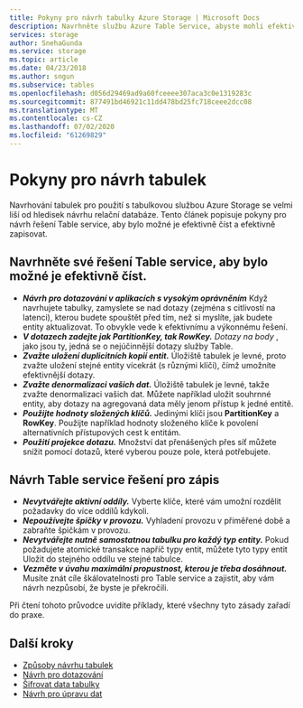```yaml
---
title: Pokyny pro návrh tabulky Azure Storage | Microsoft Docs
description: Navrhněte službu Azure Table Service, abyste mohli efektivně podporovat operace čtení.
services: storage
author: SnehaGunda
ms.service: storage
ms.topic: article
ms.date: 04/23/2018
ms.author: sngun
ms.subservice: tables
ms.openlocfilehash: d056d29469ad9a60fceeee307aca3c0e1319283c
ms.sourcegitcommit: 877491bd46921c11dd478bd25fc718ceee2dcc08
ms.translationtype: MT
ms.contentlocale: cs-CZ
ms.lasthandoff: 07/02/2020
ms.locfileid: "61269829"
---
```

# <a name="guidelines-for-table-design"></a>Pokyny pro návrh tabulek

Navrhování tabulek pro použití s tabulkovou službou Azure Storage se velmi liší od hledisek návrhu relační databáze. Tento článek popisuje pokyny pro návrh řešení Table service, aby bylo možné je efektivně číst a efektivně zapisovat.

## <a name="design-your-table-service-solution-to-be-read-efficient"></a>Navrhněte své řešení Table service, aby bylo možné je efektivně číst.

* ***Návrh pro dotazování v aplikacích s vysokým oprávněním*** Když navrhujete tabulky, zamyslete se nad dotazy (zejména s citlivostí na latenci), kterou budete spouštět před tím, než si myslíte, jak budete entity aktualizovat. To obvykle vede k efektivnímu a výkonnému řešení.  
* ***V dotazech zadejte jak PartitionKey, tak RowKey.*** *Dotazy na body* , jako jsou ty, jedná se o nejúčinnější dotazy služby Table.  
* ***Zvažte uložení duplicitních kopií entit.*** Úložiště tabulek je levné, proto zvažte uložení stejné entity vícekrát (s různými klíči), čímž umožníte efektivnější dotazy.  
* ***Zvažte denormalizaci vašich dat.*** Úložiště tabulek je levné, takže zvažte denormalizaci vašich dat. Můžete například uložit souhrnné entity, aby dotazy na agregovaná data měly jenom přístup k jedné entitě.  
* ***Použijte hodnoty složených klíčů.*** Jedinými klíči jsou **PartitionKey** a **RowKey**. Použijte například hodnoty složeného klíče k povolení alternativních přístupových cest k entitám.  
* ***Použití projekce dotazu.*** Množství dat přenášených přes síť můžete snížit pomocí dotazů, které vyberou pouze pole, která potřebujete.  

## <a name="design-your-table-service-solution-to-be-write-efficient"></a>Návrh Table service řešení pro zápis  

* ***Nevytvářejte aktivní oddíly.*** Vyberte klíče, které vám umožní rozdělit požadavky do více oddílů kdykoli.  
* ***Nepoužívejte špičky v provozu.*** Vyhladení provozu v přiměřené době a zabraňte špičkám v provozu.
* ***Nevytvářejte nutně samostatnou tabulku pro každý typ entity.*** Pokud požadujete atomické transakce napříč typy entit, můžete tyto typy entit Uložit do stejného oddílu ve stejné tabulce.
* ***Vezměte v úvahu maximální propustnost, kterou je třeba dosáhnout.*** Musíte znát cíle škálovatelnosti pro Table service a zajistit, aby vám návrh nezpůsobí, že byste je překročili.  

Při čtení tohoto průvodce uvidíte příklady, které všechny tyto zásady zařadí do praxe. 

## <a name="next-steps"></a>Další kroky

- [Způsoby návrhu tabulek](table-storage-design-patterns.md)
- [Návrh pro dotazování](table-storage-design-for-query.md)
- [Šifrovat data tabulky](table-storage-design-encrypt-data.md)
- [Návrh pro úpravu dat](table-storage-design-for-modification.md)
